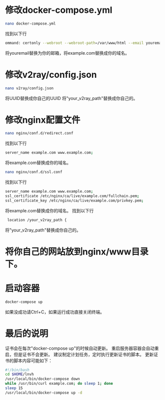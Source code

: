 # 修改docker-compose.yml

```bash
nano docker-compose.yml
```
找到以下行
```bash
ommand: certonly --webroot --webroot-path=/var/www/html --email youremail --agree-tos --no-eff-email --force-renewal -d example.com -d www.example.com
```
将youremail替换为你的邮箱，将example.com替换成你的域名。

# 修改v2ray/config.json

```bash
nano v2ray/config.json
```
将UUID替换成你自己的UUID
将"your_v2ray_path"替换成你自己的。

# 修改nginx配置文件

```bash
nano nginx/conf.d/redirect.conf
```
找到以下行
```bash
server_name example.com www.example.com;
```
将example.com替换成你的域名。

```bash
nano nginx/conf.d/ssl.conf
```
找到以下行
```bash
server_name example.com www.example.com;
ssl_certificate /etc/nginx/ca/live/example.com/fullchain.pem;
ssl_certificate_key /etc/nginx/ca/live/example.com/privkey.pem;
```
将example.com替换成你的域名。
找到以下行

```bash
 location /your_v2ray_path {
```
将"your_v2ray_path"替换成你自己的。

# 将你自己的网站放到nginx/www目录下。

# 启动容器

```bash
docker-compose up
```
如果没成功请Ctrl+C，如果运行成功直接关闭终端。

# 最后的说明

证书会在每次"docker-compose up"的时候自动更新。
重启服务器容器会自动重启，但是证书不会更新。
建议制定计划任务，定时执行更新证书的脚本。
更新证书的脚本内容可能如下：

```bash
#!/bin/bash
cd $HOME/lnvh
/usr/local/bin/docker-compose down
while /usr/bin/curl example.com; do sleep 1; done
sleep 15
/usr/local/bin/docker-compose up -d
```
